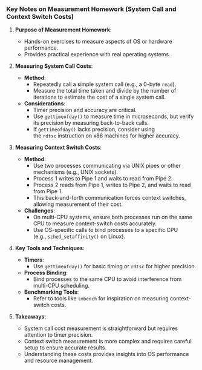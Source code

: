 ### Key Notes on Measurement Homework (System Call and Context Switch Costs)

1. **Purpose of Measurement Homework**:
    
    - Hands-on exercises to measure aspects of OS or hardware performance.
    - Provides practical experience with real operating systems.
2. **Measuring System Call Costs**:
    
    - **Method**:
        - Repeatedly call a simple system call (e.g., a 0-byte `read`).
        - Measure the total time taken and divide by the number of iterations to estimate the cost of a single system call.
    - **Considerations**:
        - Timer precision and accuracy are critical.
        - Use `gettimeofday()` to measure time in microseconds, but verify its precision by measuring back-to-back calls.
        - If `gettimeofday()` lacks precision, consider using the `rdtsc` instruction on x86 machines for higher accuracy.
3. **Measuring Context Switch Costs**:
    
    - **Method**:
        - Use two processes communicating via UNIX pipes or other mechanisms (e.g., UNIX sockets).
        - Process 1 writes to Pipe 1 and waits to read from Pipe 2.
        - Process 2 reads from Pipe 1, writes to Pipe 2, and waits to read from Pipe 1.
        - This back-and-forth communication forces context switches, allowing measurement of their cost.
    - **Challenges**:
        - On multi-CPU systems, ensure both processes run on the same CPU to measure context-switch costs accurately.
        - Use OS-specific calls to bind processes to a specific CPU (e.g., `sched_setaffinity()` on Linux).
4. **Key Tools and Techniques**:
    
    - **Timers**:
        - Use `gettimeofday()` for basic timing or `rdtsc` for higher precision.
    - **Process Binding**:
        - Bind processes to the same CPU to avoid interference from multi-CPU scheduling.
    - **Benchmarking Tools**:
        - Refer to tools like `lmbench` for inspiration on measuring context-switch costs.
5. **Takeaways**:
    
    - System call cost measurement is straightforward but requires attention to timer precision.
    - Context switch measurement is more complex and requires careful setup to ensure accurate results.
    - Understanding these costs provides insights into OS performance and resource management.